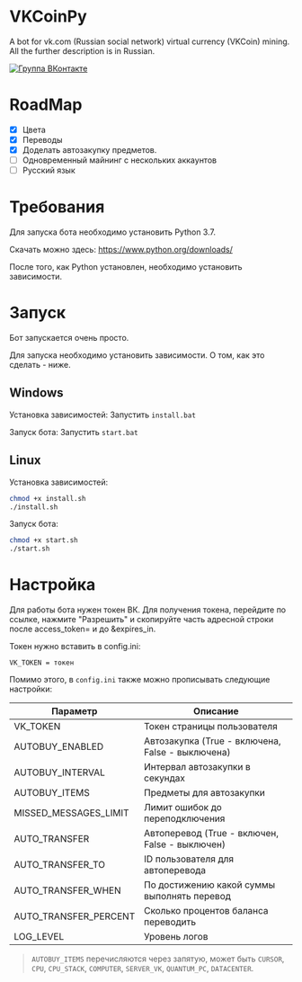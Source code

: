 # VKCoinPy
A bot for vk.com (Russian social network) virtual currency (VKCoin) mining. All the further description is in Russian.

[![Группа ВКонтакте](https://img.shields.io/badge/%D0%93%D1%80%D1%83%D0%BF%D0%BF%D0%B0%20VK-VKCoinPy-green.svg)](https://vk.com/vkcoinpy)

# RoadMap
- [X] Цвета
- [X] Переводы
- [X] Доделать автозакупку предметов.
- [ ] Одновременный майнинг с нескольких аккаунтов
- [ ] Русский язык

# Требования
Для запуска бота необходимо установить Python 3.7.

Скачать можно здесь:
https://www.python.org/downloads/

После того, как Python установлен, необходимо установить зависимости. 


# Запуск
Бот запускается очень просто. 

Для запуска необходимо установить зависимости. О том, как это сделать - ниже. 

## Windows
Установка зависимостей: 
Запустить `install.bat`

Запуск бота:
Запустить `start.bat`

## Linux
Установка зависимостей: 
```bash
chmod +x install.sh
./install.sh
```

Запуск бота:
```bash
chmod +x start.sh
./start.sh
```


# Настройка
Для работы бота нужен токен ВК. 
Для получения токена, перейдите по ссылке, нажмите "Разрешить" и скопируйте часть адресной строки после access_token= и до &expires_in.

Токен нужно вставить в config.ini:

```
VK_TOKEN = токен
```

Помимо этого, в `config.ini` также можно прописывать следующие настройки: 

| Параметр              | Описание                                         |
|-----------------------|--------------------------------------------------|
| VK_TOKEN              | Токен страницы пользователя                      |
| AUTOBUY_ENABLED       | Автозакупка (True - включена, False - выключена) |
| AUTOBUY_INTERVAL      | Интервал автозакупки в секундах                  |
| AUTOBUY_ITEMS         | Предметы для автозакупки                         |
| MISSED_MESSAGES_LIMIT | Лимит ошибок до переподключения                  |
| AUTO_TRANSFER         | Автоперевод (True - включен, False - выключен)   |
| AUTO_TRANSFER_TO      | ID пользователя для автоперевода                 |
| AUTO_TRANSFER_WHEN    | По достижению какой суммы выполнять перевод      |
| AUTO_TRANSFER_PERCENT | Сколько процентов баланса переводить             |
| LOG_LEVEL             | Уровень логов                                    |


> `AUTOBUY_ITEMS` перечисляются через запятую, может быть `CURSOR`, `CPU`, `CPU_STACK`, `COMPUTER`, `SERVER_VK`, `QUANTUM_PC`, `DATACENTER`. 
